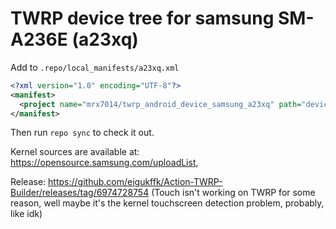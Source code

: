 # TWRP device tree for samsung SM-A236E (a23xq)

Add to
`.repo/local_manifests/a23xq.xml`

```xml
<?xml version="1.0" encoding="UTF-8"?>
<manifest>
  <project name="mrx7014/twrp_android_device_samsung_a23xq" path="device/samsung/a23xq" remote="github" revision="twrp_a23xq" />
</manifest>

```
Then run `repo sync` to check it out.

Kernel sources are available at: https://opensource.samsung.com/uploadList,


Release: https://github.com/eigukffk/Action-TWRP-Builder/releases/tag/6974728754 (Touch isn't working on TWRP for some reason, well maybe it's the kernel touchscreen detection problem, probably, like idk)
